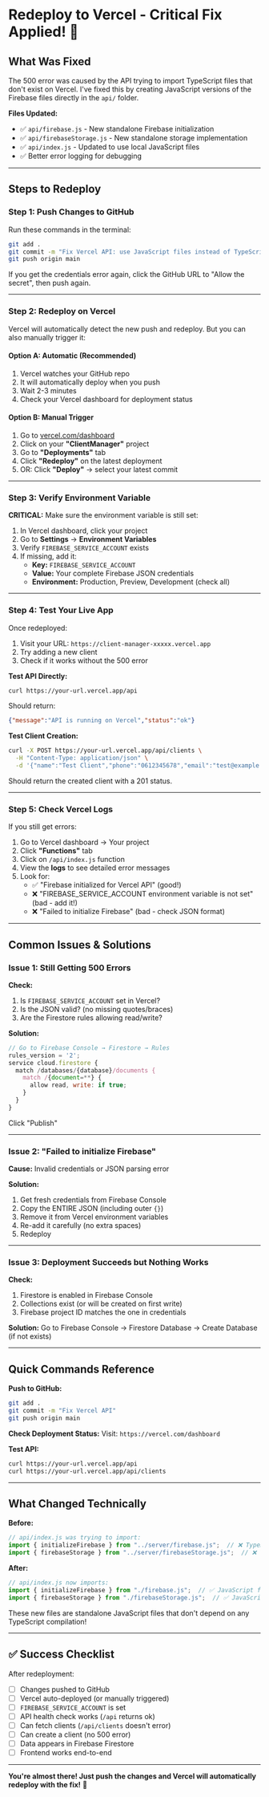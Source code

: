 # Redeploy to Vercel - Critical Fix Applied! 🔧

## What Was Fixed

The 500 error was caused by the API trying to import TypeScript files that don't exist on Vercel. I've fixed this by creating JavaScript versions of the Firebase files directly in the `api/` folder.

**Files Updated:**
- ✅ `api/firebase.js` - New standalone Firebase initialization
- ✅ `api/firebaseStorage.js` - New standalone storage implementation
- ✅ `api/index.js` - Updated to use local JavaScript files
- ✅ Better error logging for debugging

---

## Steps to Redeploy

### **Step 1: Push Changes to GitHub**

Run these commands in the terminal:

```bash
git add .
git commit -m "Fix Vercel API: use JavaScript files instead of TypeScript"
git push origin main
```

If you get the credentials error again, click the GitHub URL to "Allow the secret", then push again.

---

### **Step 2: Redeploy on Vercel**

Vercel will automatically detect the new push and redeploy. But you can also manually trigger it:

#### Option A: Automatic (Recommended)
1. Vercel watches your GitHub repo
2. It will automatically deploy when you push
3. Wait 2-3 minutes
4. Check your Vercel dashboard for deployment status

#### Option B: Manual Trigger
1. Go to [vercel.com/dashboard](https://vercel.com/dashboard)
2. Click on your **"ClientManager"** project
3. Go to **"Deployments"** tab
4. Click **"Redeploy"** on the latest deployment
5. OR: Click **"Deploy"** → select your latest commit

---

### **Step 3: Verify Environment Variable**

**CRITICAL:** Make sure the environment variable is still set:

1. In Vercel dashboard, click your project
2. Go to **Settings** → **Environment Variables**
3. Verify `FIREBASE_SERVICE_ACCOUNT` exists
4. If missing, add it:
   - **Key:** `FIREBASE_SERVICE_ACCOUNT`
   - **Value:** Your complete Firebase JSON credentials
   - **Environment:** Production, Preview, Development (check all)

---

### **Step 4: Test Your Live App**

Once redeployed:

1. Visit your URL: `https://client-manager-xxxxx.vercel.app`
2. Try adding a new client
3. Check if it works without the 500 error

**Test API Directly:**
```bash
curl https://your-url.vercel.app/api
```

Should return:
```json
{"message":"API is running on Vercel","status":"ok"}
```

**Test Client Creation:**
```bash
curl -X POST https://your-url.vercel.app/api/clients \
  -H "Content-Type: application/json" \
  -d '{"name":"Test Client","phone":"0612345678","email":"test@example.com"}'
```

Should return the created client with a 201 status.

---

### **Step 5: Check Vercel Logs**

If you still get errors:

1. Go to Vercel dashboard → Your project
2. Click **"Functions"** tab
3. Click on `/api/index.js` function
4. View the **logs** to see detailed error messages
5. Look for:
   - ✅ "Firebase initialized for Vercel API" (good!)
   - ❌ "FIREBASE_SERVICE_ACCOUNT environment variable is not set" (bad - add it!)
   - ❌ "Failed to initialize Firebase" (bad - check JSON format)

---

## Common Issues & Solutions

### Issue 1: Still Getting 500 Errors

**Check:**
1. Is `FIREBASE_SERVICE_ACCOUNT` set in Vercel?
2. Is the JSON valid? (no missing quotes/braces)
3. Are the Firestore rules allowing read/write?

**Solution:**
```javascript
// Go to Firebase Console → Firestore → Rules
rules_version = '2';
service cloud.firestore {
  match /databases/{database}/documents {
    match /{document=**} {
      allow read, write: if true;
    }
  }
}
```
Click "Publish"

---

### Issue 2: "Failed to initialize Firebase"

**Cause:** Invalid credentials or JSON parsing error

**Solution:**
1. Get fresh credentials from Firebase Console
2. Copy the ENTIRE JSON (including outer `{}`)
3. Remove it from Vercel environment variables
4. Re-add it carefully (no extra spaces)
5. Redeploy

---

### Issue 3: Deployment Succeeds but Nothing Works

**Check:**
1. Firestore is enabled in Firebase Console
2. Collections exist (or will be created on first write)
3. Firebase project ID matches the one in credentials

**Solution:**
Go to Firebase Console → Firestore Database → Create Database (if not exists)

---

## Quick Commands Reference

**Push to GitHub:**
```bash
git add .
git commit -m "Fix Vercel API"
git push origin main
```

**Check Deployment Status:**
Visit: `https://vercel.com/dashboard`

**Test API:**
```bash
curl https://your-url.vercel.app/api
curl https://your-url.vercel.app/api/clients
```

---

## What Changed Technically

**Before:**
```javascript
// api/index.js was trying to import:
import { initializeFirebase } from "../server/firebase.js";  // ❌ TypeScript file
import { firebaseStorage } from "../server/firebaseStorage.js";  // ❌ TypeScript file
```

**After:**
```javascript
// api/index.js now imports:
import { initializeFirebase } from "./firebase.js";  // ✅ JavaScript file
import { firebaseStorage } from "./firebaseStorage.js";  // ✅ JavaScript file
```

These new files are standalone JavaScript files that don't depend on any TypeScript compilation!

---

## ✅ Success Checklist

After redeployment:

- [ ] Changes pushed to GitHub
- [ ] Vercel auto-deployed (or manually triggered)
- [ ] `FIREBASE_SERVICE_ACCOUNT` is set
- [ ] API health check works (`/api` returns ok)
- [ ] Can fetch clients (`/api/clients` doesn't error)
- [ ] Can create a client (no 500 error)
- [ ] Data appears in Firebase Firestore
- [ ] Frontend works end-to-end

---

**You're almost there! Just push the changes and Vercel will automatically redeploy with the fix!** 🚀
